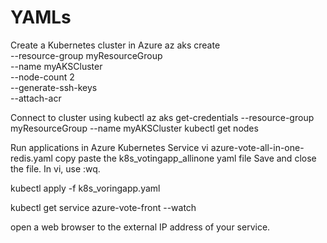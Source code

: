 # YAMLs
Create a Kubernetes cluster in Azure
az aks create \
    --resource-group myResourceGroup \
    --name myAKSCluster \
    --node-count 2 \
    --generate-ssh-keys \
    --attach-acr <acrName>
    
Connect to cluster using kubectl 
az aks get-credentials --resource-group myResourceGroup --name myAKSCluster
kubectl get nodes

Run applications in Azure Kubernetes Service
vi azure-vote-all-in-one-redis.yaml
copy paste the k8s_votingapp_allinone yaml file
Save and close the file. In vi, use :wq.

kubectl apply -f k8s_voringapp.yaml

kubectl get service azure-vote-front --watch

open a web browser to the external IP address of your service. 
    
